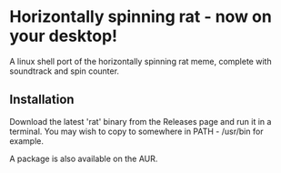 # Horizontally spinning rat - now on your desktop!

A linux shell port of the horizontally spinning rat meme, complete with soundtrack and spin counter.

## Installation

Download the latest 'rat' binary from the Releases page and run it in a terminal.
You may wish to copy to somewhere in PATH - /usr/bin for example.

A package is also available on the AUR.
